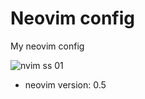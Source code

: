 
# Neovim config
My neovim config

![nvim ss 01](https://i.imgur.com/S325ZMo.png)

* neovim version: 0.5
